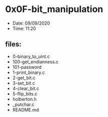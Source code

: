 # 0x0F-bit_manipulation

* Date: 09/09/2020
* Time: 11:20

## files:

* 0-binary_to_uint.c
* 100-get_endianness.c
* 101-password
* 1-print_binary.c
* 2-get_bit.c
* 3-set_bit.c
* 4-clear_bit.c
* 5-flip_bits.c
* holberton.h
* _putchar.c
* README.md
